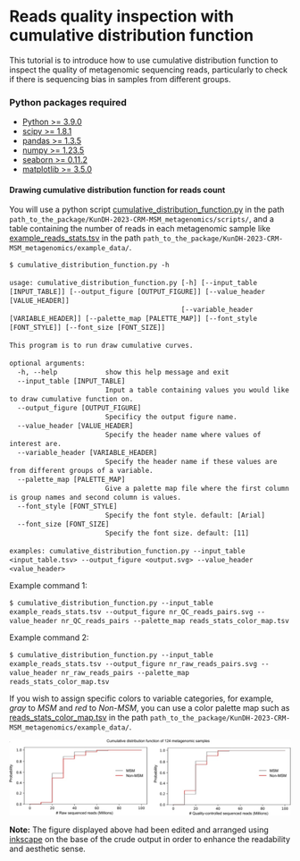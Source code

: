 # Reads quality inspection with cumulative distribution function
This tutorial is to introduce how to use cumulative distribution function to inspect the quality of metagenomic sequencing reads, particularly to check if there is sequencing bias in samples from different groups.

### Python packages required
* [Python >= 3.9.0](https://www.python.org/)
* [scipy >= 1.8.1](https://scipy.org/)
* [pandas >= 1.3.5](https://pandas.pydata.org/)
* [numpy >= 1.23.5](https://numpy.org/)
* [seaborn >= 0.11.2](https://seaborn.pydata.org/)
* [matplotlib >= 3.5.0](https://matplotlib.org/)


#### Drawing cumulative distribution function for reads count
You will use a python script [cumulative_distribution_function.py](../scripts/cumulative_distribution_function.py) in the path `path_to_the_package/KunDH-2023-CRM-MSM_metagenomics/scripts/`, and a table containing the number of reads in each metagenomic sample like [example_reads_stats.tsv](../example_data/example_reads_stats.tsv) in the path `path_to_the_package/KunDH-2023-CRM-MSM_metagenomics/example_data/`. 

```{Python}
$ cumulative_distribution_function.py -h

usage: cumulative_distribution_function.py [-h] [--input_table [INPUT_TABLE]] [--output_figure [OUTPUT_FIGURE]] [--value_header [VALUE_HEADER]]
                                           [--variable_header [VARIABLE_HEADER]] [--palette_map [PALETTE_MAP]] [--font_style [FONT_STYLE]] [--font_size [FONT_SIZE]]

This program is to run draw cumulative curves.

optional arguments:
  -h, --help            show this help message and exit
  --input_table [INPUT_TABLE]
                        Input a table containing values you would like to draw cumulative function on.
  --output_figure [OUTPUT_FIGURE]
                        Specificy the output figure name.
  --value_header [VALUE_HEADER]
                        Specify the header name where values of interest are.
  --variable_header [VARIABLE_HEADER]
                        Specify the header name if these values are from different groups of a variable.
  --palette_map [PALETTE_MAP]
                        Give a palette map file where the first column is group names and second column is values.
  --font_style [FONT_STYLE]
                        Specify the font style. default: [Arial]
  --font_size [FONT_SIZE]
                        Specify the font size. default: [11]

examples: cumulative_distribution_function.py --input_table <input_table.tsv> --output_figure <output.svg> --value_header <value_header>
```

Example command 1:
```{bash}
$ cumulative_distribution_function.py --input_table example_reads_stats.tsv --output_figure nr_QC_reads_pairs.svg --value_header nr_QC_reads_pairs --palette_map reads_stats_color_map.tsv
```

Example command 2:
```{bash}
$ cumulative_distribution_function.py --input_table example_reads_stats.tsv --output_figure nr_raw_reads_pairs.svg --value_header nr_raw_reads_pairs --palette_map reads_stats_color_map.tsv
```
If you wish to assign specific colors to variable categories, for example, *gray* to *MSM* and *red* to *Non-MSM*, you can use a color palette map such as [reads_stats_color_map.tsv](../example_data/reads_stats_color_map.tsv) in the path `path_to_the_package/KunDH-2023-CRM-MSM_metagenomics/example_data/`.

![Cumulative distribution function of QC and Raw reads](../images/cumulative_distribution_functions.jpg)

**Note:** The figure displayed above had been edited and arranged using [inkscape](https://inkscape.org/) on the base of the crude output in order to enhance the readability and aesthetic sense.
